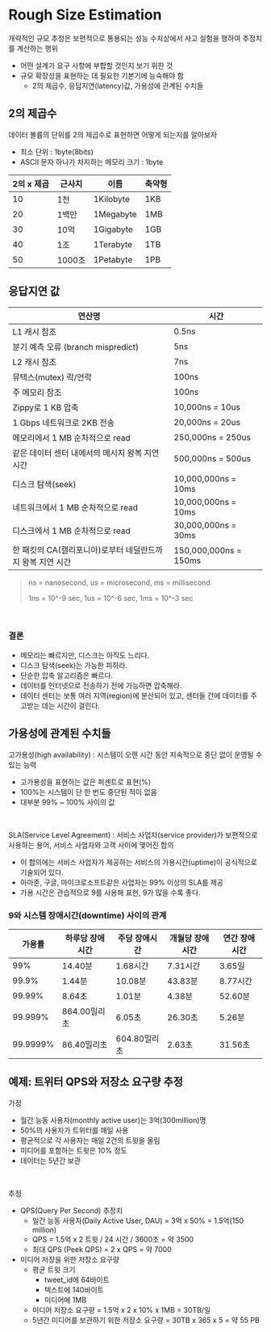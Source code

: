 # Rough Size Estimation 

개략적인 규모 추정은 보편적으로 통용되는 성능 수치상에서 사고 실험을 행하여 추정치를 계산하는 행위 
- 어떤 설계가 요구 사항에 부합할 것인지 보기 위한 것 
- 규모 확장성을 표현하는 데 필요한 기본기에 능숙해야 함 
  - 2의 제곱수, 응답지연(latency)값, 가용성에 관계된 수치들 

## 2의 제곱수 

데이터 볼륨의 단위를 2의 제곱수로 표현하면 어떻게 되는지를 알아보자 
- 최소 단위 : 1byte(8bits) 
- ASCII 문자 하나가 차지하는 메모리 크기 : 1byte 

| 2의 x 제곱 | 근사치   | 이름        | 축약형 |
|---------|-------|-----------|-----|
| 10      | 1천    | 1Kilobyte | 1KB | 
| 20      | 1백만   | 1Megabyte | 1MB | 
| 30      | 10억   | 1Gigabyte | 1GB | 
| 40      | 1조    | 1Terabyte | 1TB | 
| 50      | 1000조 | 1Petabyte | 1PB | 

## 응답지연 값 

| 연산명      | 시간  | 
|----------|-----|
| L1 캐시 참조 | 0.5ns | 
| 분기 예측 오류 (branch mispredict) | 5ns | 
| L2 캐시 참조 | 7ns | 
| 뮤텍스(mutex) 락/언락 | 100ns | 
| 주 메모리 참조 | 100ns | 
| Zippy로 1 KB 압축 | 10,000ns = 10us | 
| 1 Gbps 네트워크로 2KB 전송 | 20,000ns = 20us | 
| 메모리에서 1 MB 순차적으로 read | 250,000ns = 250us | 
| 같은 데이터 센터 내에서의 메시지 왕복 지연시간 | 500,000ns = 500us | 
| 디스크 탐색(seek) | 10,000,000ns = 10ms | 
| 네트워크에서 1 MB 순차적으로 read | 10,000,000ns = 10ms | 
| 디스크에서 1 MB 순차적으로 read | 30,000,000ns = 30ms | 
| 한 패킷의 CA(캘리포니아)로부터 네덜란드까지 왕복 지연 시간 | 150,000,000ns = 150ms | 

> ns = nanosecond, us = microsecond, ms = millisecond
> 
> 1ns = 10^-9 sec, 1us = 10^-6 sec, 1ms = 10^-3 sec 

<br>

### 결론 

- 메모리는 빠르지만, 디스크는 아직도 느리다. 
- 디스크 탐색(seek)는 가능한 피하라. 
- 단순한 압축 알고리즘은 빠르다. 
- 데이터를 인터넷으로 전송하기 전에 가능하면 압축해라. 
- 데이터 센터는 보통 여러 지역(region)에 분산되어 있고, 센터들 간에 데이터를 주고받는 데는 시간이 걸린다. 

## 가용성에 관계된 수치들 

고가용성(high availability) : 시스템이 오랜 시간 동안 지속적으로 중단 없이 운영될 수 있는 능력 
- 고가용성을 표현하는 값은 퍼센트로 표현(%) 
- 100%는 시스템이 단 한 번도 중단된 적이 없음 
- 대부분 99% ~ 100% 사이의 값 

<br>

SLA(Service Level Agreement) : 서비스 사업자(service provider)가 보편적으로 사용하는 용어, 서비스 사업자와 고객 사이에 맺어진 합의 
- 이 합의에는 서비스 사업자가 제공하는 서비스의 가용시간(uptime)이 공식적으로 기술되어 있다. 
- 아마존, 구글, 마이크로소프트같은 사업자는 99% 이상의 SLA를 제공 
- 가용 시간은 관습적으로 9를 사용해 표현, 9가 많을 수록 좋다. 

### 9와 시스템 장애시간(downtime) 사이의 관계 

| 가용률      | 하루당 장애시간  | 주당 장애시간 | 개월당 장애시간 | 연간 장애시간 |
|----------|-----------|-------|-------|-------|
| 99%      | 14.40분    | 1.68시간 | 7.31시간 | 3.65일 |
| 99.9%    | 1.44분     | 10.08분 | 43.83분 | 8.77시간 |
| 99.99%   | 8.64초     | 1.01분 | 4.38분 | 52.60분 |
| 99.999%  | 864.00밀리초 | 6.05초 | 26.30초 | 5.26분 |
| 99.9999% | 86.40밀리초  | 604.80밀리초 | 2.63초 | 31.56초 |

## 예제: 트위터 QPS와 저장소 요구량 추정 

가정
- 월간 능동 사용자(monthly active user)는 3억(300million)명 
- 50%의 사용자가 트위터를 매일 사용 
- 평균적으로 각 사용자는 매일 2건의 트윗을 올림 
- 미디어를 포함하는 트윗은 10% 정도 
- 데이터는 5년간 보관 

<br>

추정 
- QPS(Query Per Second) 추정치 
  - 일간 능동 사용자(Daily Active User, DAU) = 3억 x 50% = 1.5억(150 million)
  - QPS = 1.5억 x 2 트윗 / 24 시간 / 3600초 = 약 3500
  - 최대 QPS (Peek QPS) = 2 x QPS = 약 7000 
- 미디어 저장을 위한 저장소 요구량 
  - 평균 트윗 크기 
    - tweet_id에 64바이트 
    - 텍스트에 140바이트 
    - 미디어에 1MB 
  - 미디어 저장소 요구량 = 1.5억 x 2 x 10% x 1MB = 30TB/일 
  - 5년간 미디어를 보관하기 위한 저장소 요구량 = 30TB x 365 x 5 = 약 55 PB
